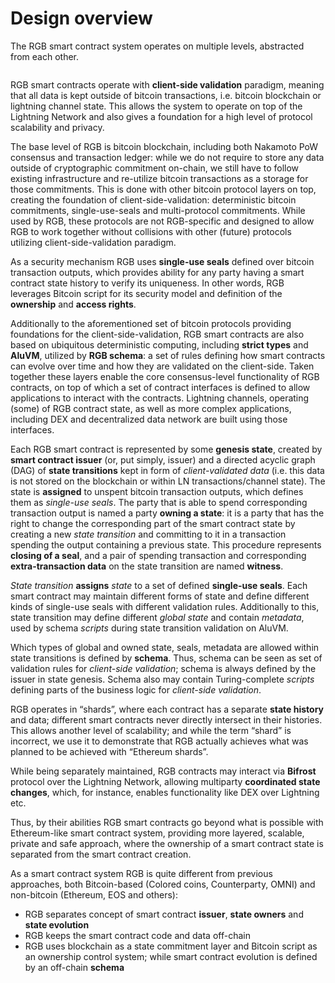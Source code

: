 # Design overview

The RGB smart contract system operates on multiple levels, abstracted from each other.

<figure><img src="broken-reference" alt=""><figcaption></figcaption></figure>

RGB smart contracts operate with **client-side validation** paradigm, meaning that all data is kept outside of bitcoin transactions, i.e. bitcoin blockchain or lightning channel state. This allows the system to operate on top of the Lightning Network and also gives a foundation for a high level of protocol scalability and privacy.

The base level of RGB is bitcoin blockchain, including both Nakamoto PoW consensus and transaction ledger: while we do not require to store any data outside of cryptographic commitment on-chain, we still have to follow existing infrastructure and re-utilize bitcoin transactions as a storage for those commitments. This is done with other bitcoin protocol layers on top, creating the foundation of client-side-validation: deterministic bitcoin commitments, single-use-seals and multi-protocol commitments. While used by RGB, these protocols are not RGB-specific and designed to allow RGB to work together without collisions with other (future) protocols utilizing client-side-validation paradigm.

As a security mechanism RGB uses **single-use seals** defined over bitcoin transaction outputs, which provides ability for any party having a smart contract state history to verify its uniqueness. In other words, RGB leverages Bitcoin script for its security model and definition of the **ownership** and **access rights**.

Additionally to the aforementioned set of bitcoin protocols providing foundations for the client-side-validation, RGB smart contracts are also based on ubiquitous deterministic computing, including **strict types** and **AluVM**, utilized by **RGB schema**: a set of rules defining how smart contracts can evolve over time and how they are validated on the client-side. Taken together these layers enable the core consensus-level functionality of RGB contracts, on top of which a set of contract interfaces is defined to allow applications to interact with the contracts. Lightning channels, operating (some) of RGB contract state, as well as more complex applications, including DEX and decentralized data network are built using those interfaces.

Each RGB smart contract is represented by some **genesis state**, created by **smart contract issuer** (or, put simply, issuer) and a directed acyclic graph (DAG) of **state transitions** kept in form of _client-validated data_ (i.e. this data is not stored on the blockchain or within LN transactions/channel state). The state is **assigned** to unspent bitcoin transaction outputs, which defines them as _single-use seals_. The party that is able to spend corresponding transaction output is named a party **owning a state**: it is a party that has the right to change the corresponding part of the smart contract state by creating a new _state transition_ and committing to it in a transaction spending the output containing a previous state. This procedure represents **closing of a seal**, and a pair of spending transaction and corresponding **extra-transaction data** on the state transition are named **witness**.

_State transition_ **assigns** _state_ to a set of defined **single-use seals**. Each smart contract may maintain different forms of state and define different kinds of single-use seals with different validation rules. Additionally to this, state transition may define different _global state_ and contain  _metadata_, used by schema _scripts_ during state transition validation on AluVM.

Which types of global and owned state, seals, metadata are allowed within state transitions is defined by **schema**. Thus, schema can be seen as set of validation rules for _client-side validation_; schema is always defined by the issuer in state genesis. Schema also may contain Turing-complete _scripts_ defining parts of the business logic for _client-side validation_.

RGB operates in “shards”, where each contract has a separate **state history** and data; different smart contracts never directly intersect in their histories. This allows another level of scalability; and while the term “shard” is incorrect, we use it to demonstrate that RGB actually achieves what was planned to be achieved with “Ethereum shards”.

While being separately maintained, RGB contracts may interact via **Bifrost** protocol over the Lightning Network, allowing multiparty **coordinated state changes**, which, for instance, enables functionality like DEX over Lightning etc.

Thus, by their abilities RGB smart contracts go beyond what is possible with Ethereum-like smart contract system, providing more layered, scalable, private and safe approach, where the ownership of a smart contract state is separated from the smart contract creation.

As a smart contract system RGB is quite different from previous approaches, both Bitcoin-based (Colored coins, Counterparty, OMNI) and non-bitcoin (Ethereum, EOS and others):

* RGB separates concept of smart contract **issuer**, **state owners** and **state evolution**
* RGB keeps the smart contract code and data off-chain
* RGB uses blockchain as a state commitment layer and Bitcoin script as an ownership control system; while smart contract evolution is defined by an off-chain **schema**
